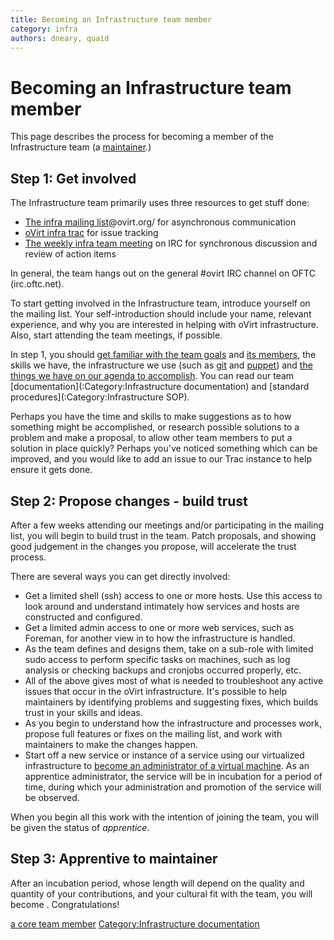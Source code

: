 ```yaml
---
title: Becoming an Infrastructure team member
category: infra
authors: dneary, quaid
---
```


# Becoming an Infrastructure team member

This page describes the process for becoming a member of the Infrastructure team (a [maintainer](/develop/dev-process/becoming-a-maintainer/).)

## Step 1: Get involved

The Infrastructure team primarily uses three resources to get stuff done:

*   [The infra mailing list](https://lists.ovirt.org/archives/list/infra)@ovirt.org/ for asynchronous communication
*   [oVirt infra trac](https://fedorahosted.org/ovirt/report/1) for issue tracking
*   [The weekly infra team meeting](/develop/infra/infrastructure-team-meetings/) on IRC for synchronous discussion and review of action items

In general, the team hangs out on the general #ovirt IRC channel on OFTC (irc.oftc.net).

To start getting involved in the Infrastructure team, introduce yourself on the mailing list. Your self-introduction should include your name, relevant experience, and why you are interested in helping with oVirt infrastructure. Also, start attending the team meetings, if possible.

In step 1, you should [ get familiar with the team goals](:Category:Infrastructure) and [its members](/develop/infra/infrastructure-team-administrators/), the skills we have, the infrastructure we use (such as [git](/develop/infra/infrastructure-git-repository/) and [puppet](/develop/infra/infrastructure-puppet-details/)) and [the things we have on our agenda to accomplish](http://fedorahosted.org/ovirt/report/1). You can read our team [documentation](:Category:Infrastructure documentation) and [standard procedures](:Category:Infrastructure SOP).

Perhaps you have the time and skills to make suggestions as to how something might be accomplished, or research possible solutions to a problem and make a proposal, to allow other team members to put a solution in place quickly? Perhaps you've noticed something which can be improved, and you would like to add an issue to our Trac instance to help ensure it gets done.

## Step 2: Propose changes - build trust

After a few weeks attending our meetings and/or participating in the mailing list, you will begin to build trust in the team. Patch proposals, and showing good judgement in the changes you propose, will accelerate the trust process.

There are several ways you can get directly involved:

*   Get a limited shell (ssh) access to one or more hosts. Use this access to look around and understand intimately how services and hosts are constructed and configured.
*   Get a limited admin access to one or more web services, such as Foreman, for another view in to how the infrastructure is handled.
*   As the team defines and designs them, take on a sub-role with limited sudo access to perform specific tasks on machines, such as log analysis or checking backups and cronjobs occurred properly, etc.
*   All of the above gives most of what is needed to troubleshoot any active issues that occur in the oVirt infrastructure. It's possible to help maintainers by identifying problems and suggesting fixes, which builds trust in your skills and ideas.
*   As you begin to understand how the infrastructure and processes work, propose full features or fixes on the mailing list, and work with maintainers to make the changes happen.
*   Start off a new service or instance of a service using our virtualized infrastructure to [become an administrator of a virtual machine](/develop/infra/adding-a-new-system-administrator-to-a-host/). As an apprentice administrator, the service will be in incubation for a period of time, during which your administration and promotion of the service will be observed.

When you begin all this work with the intention of joining the team, you will be given the status of *apprentice*.

## Step 3: Apprentive to maintainer

After an incubation period, whose length will depend on the quality and quantity of your contributions, and your cultural fit with the team, you will become . Congratulations!

[a core team member](/develop/infra/infrastructure/#team) [Category:Infrastructure documentation](/develop/infra/infrastructure-documentation/)
